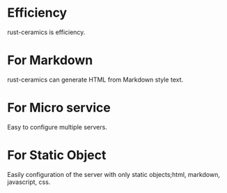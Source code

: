 # Efficiency
rust-ceramics is efficiency.

# For Markdown
rust-ceramics can generate HTML from Markdown style text.

# For Micro service
Easy to configure multiple servers.

# For Static Object
Easily configuration of the server with only static objects;html, markdown, javascript, css.
